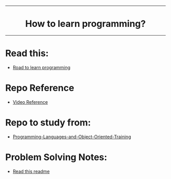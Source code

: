 <hr>
<h1 align="center"> How to learn programming? </h1>
<hr>

# Read this:
- [Road to learn programming](https://github.com/RaheemAmer/Learn-Programming/blob/main/Road%20to%20learn%20programming.md)

# Repo Reference
-  [Video Reference](https://youtu.be/xXfI6hIOJ3I)
# Repo to study from:
-  [Programming-Languages-and-Object-Oriented-Training](https://github.com/cs-MohamedAyman/Programming-Languages-and-Object-Oriented-Training/blob/main/README.md)
# Problem Solving Notes:
- [Read this readme](https://github.com/RaheemAmer/Learn-Programming/blob/main/Problem-solving.md)
